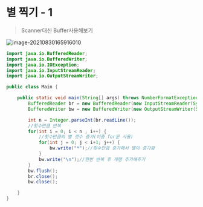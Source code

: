 # 별 찍기 - 1

> Scanner대신 Buffer사용해보기

![image-20210830165916010](https://user-images.githubusercontent.com/60961649/131618914-d4681c74-274f-43c7-9497-9cd1dc93668f.png)

```java
import java.io.BufferedReader;
import java.io.BufferedWriter;
import java.io.IOException;
import java.io.InputStreamReader;
import java.io.OutputStreamWriter;

public class Main {

	public static void main(String[] args) throws NumberFormatException, IOException  {
		BufferedReader br = new BufferedReader(new InputStreamReader(System.in));
		BufferedWriter bw = new BufferedWriter(new OutputStreamWriter(System.out));

		int n = Integer.parseInt(br.readLine());
		//횟수만큼 반복
		for(int i = 0; i < n ; i++) {
			//횟수만큼의 별 갯수 증가(이중 for문 사용)
			for(int j = 0; j < i+1; j++) {
				bw.write("*");//횟수만큼 증가해서 별이 증가함
			}
			bw.write("\n");//한번 반복 후 개행 추가해주기
		}
		bw.flush();
		br.close();
		bw.close();

	}
}
```
